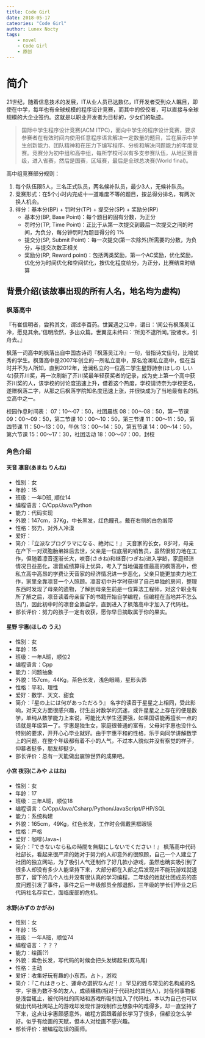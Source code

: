 ```yaml
---
title: Code Girl
date: 2018-05-17
cateories: "Code Girl"
author: Lunex Nocty
tags: 
    - novel
    - Code Girl
    - 原创
---
```


# 简介
21世纪，随着信息技术的发展，IT从业人员已达数亿，IT开发者受到众人瞩目，即使在中学，每年也有全球规模的程序设计竞赛，而其中的佼佼者，可以直接与全球规模的大企业签约。这就是以职业开发者为目标的，少女们的轨迹。

>国际中学生程序设计竞赛(ACM ITPC)，面向中学生的程序设计竞赛，要求参赛者在有效时间内使用任意程序语言解决一定数量的题目，旨在展示中学生创新能力、团队精神和在压力下编写程序、分析和解决问题能力的年度竞赛。竞赛分为初中组和高中组，每所学校可以有多支参赛队伍，从地区赛晋级，进入省赛，然后是国赛，区域赛，最后是全球总决赛(World final)。

高中组竞赛部分规则：
1. 每个队伍限5人，三名正式队员，两名候补队员，最少3人，无候补队员。
2. 竞赛形式：在5个小时内完成十一道难度不等的题目，按总得分排名，有两次换人机会。
3. 得分：基本分(BP) + 罚时分(TP) + 提交分(SP) + 奖励分(RP)
    + 基本分(BP, Base Point)：每个题目的固有分数，为正分
    + 罚时分(TP, Time Point)：正比于从第一次提交到最后一次提交之间的时间，为负分，每分钟罚时为题目得分的 1%
    + 提交分(SP, Submit Point)：每一次提交(第一次除外)所需要的分数，为负分，与提交次数正相关
    + 奖励分(RP, Reward point)：包括两类奖励，第一个AC奖励，优化奖励，优化分为时间优化和空间优化，按优化程度给分，为正分，比赛结束时结算

## 背景介绍(该故事出现的所有人名，地名均为虚构)

### 枫落高中

『有崔信明者，尝矜其文，谓过李百药。世翼遇之江中，谓曰：‘闻公有枫落吴江冷，愿见其余。’信明欣然，多出众篇。世翼览未终曰：‘所见不逮所闻。’投诸水，引舟去。』

枫落一词高中的枫落出自中国古诗词『枫落吴江冷』一句，借指诗文佳句，比喻优秀的学生。枫落高中是2007年创立的一所私立高中，原名沧澜私立高中，但在当时并不为人所知，直到2012年，沧澜私立的一位高二学生星野詩奈(ほしの しいな)获芥川奖，再一次刷新了芥川奖最年轻获奖者的记录，成为史上第一个高中获芥川奖的人，该学校的讨论度迅速上升，借着这个热度，学校请诗奈为学校更名，遂赠枫落二字，从那之后枫落学院知名度迅速上涨，并很快成为了当地最有名的私立高中之一。

校园作息时间表：
07：10～07：50，社团晨练
08：00～08：50，第一节课
09：00～09：50，第二节课
10：00～10：50，第三节课
11：00～11：50，第四节课
11：50～13：00，午休
13：00～14：50，第五节课
14：00～14：50，第六节课
15：00～17：30，社团活动
18：00～07：00，封校

### 角色介绍
#### 天音 凛音(あまね りんね)
- 性别：女
- 年龄：15
- 班级：一年D班, 顺位14
- 编程语言：C/Cpp/Java/Python
- 能力：代码实现
- 外貌：147cm，37Kg，中长黑发，红色瞳孔，戴在右侧的白色缎带
- 性格：努力、对外人冷漠
- 爱好：
- 简介：『立派なプログラマになる、絶対に！』
天音家的长女，8岁时，母亲在产下一对双胞胎弟妹后去世，父亲是一位底层的销售员，虽然很努力地在工作，但随着凛音逐渐长大，咲音(さきね)和继音(つぎね)进入学龄，家庭经济情况日益恶化，凛音成绩算得上优异，考入了当地偏差值最高的枫落高中，但私立高中高昂的学费让天音家的经济情况进一步恶化，父亲只能更加卖力地工作，家里全靠凛音一个人照顾。凛音初中升学时获得了自己单独的房间，整理东西时发现了母亲的遗物，了解到母亲生前是一位算法工程师，对这个职业有所了解之后，凛音读着母亲留下的书籍开始自学编程，但编程在当地并不怎么热门，因此初中时的凛音全靠自学，直到进入了枫落高中才加入了代码社。
- 部长评价：努力的孩子一定有收获，愿你早日摘取属于你的果实。

#### 星野 宇惠(ほしの うえ)
- 性别：女
- 年龄：15
- 班级：一年A班，顺位2
- 编程语言：Cpp
- 能力：问题抽象
- 外貌：157cm，44Kg，茶色长发，浅色眼睛，星形头饰
- 性格：平和、理性
- 爱好：数学、天文、甜食
- 简介：『星の上には何があっただろう』
名字的读音于星星之上相同，受此影响，对天文方面很感兴趣，衍生出对数学的沉迷，或许星星之上存在的便是数学，单纯从数学能力上来说，可能比大学生还要强，如果国语能再擅长一点的话就是年级第一了。宇惠是独生女，家庭很普通的富有，父母对宇惠也没什么特别的要求，开开心心毕业就好。由于宇惠平和的性格，乐于向同学讲解数学上的问题，在整个年级都有着不小的人气，不过本人貌似并没有察觉的样子，仰慕者挺多，朋友却挺少。
- 部长评价：总有一天能做出震惊世界的成果吧。

#### 小宫 夜羽(こみや よはね)
- 性别：女
- 年龄：17
- 班级：三年A班，顺位18
- 编程语言：C/Cpp/Java/Csharp/Python/JavaScript/PHP/SQL
- 能力：系统构建
- 外貌：165cm，49Kg，红色长发，工作时会佩戴黑框眼镜
- 性格：严格
- 爱好：咖啡(Java~)
- 简介：『できないなら私の時間を無駄にしないでください！』
枫落高中代码社部长，看起来很严肃的她对于努力的人却意外的很照顾，自己一个人建立了社团的独立网站，为了吸引人气还制作了好几款小游戏，虽然也确实吸引到了很多人却没有多少人能坚持下来，大部分都在入部之后发现并不能玩游戏就退部了，留下的几个人也并没有很认真的学习编程，二年级的她就社团成员的态度问题引发了事件，事件之后一年级部员全部退部，三年级的学长们毕业之后代码社名存实亡，面临废部的危机。

#### 水野(みずの かがみ)
- 性别：女
- 年龄：15
- 班级：一年A班，顺位74
- 编程语言：？？？
- 能力：绘画(?)
- 外貌：紫色长发，写代码的时候会把头发绑起来(双马尾)
- 性格：主动
- 爱好：收集好玩有趣的小东西，占卜，游戏
- 简介：『これはきっと、運命の選択なんだ！』
罕见的姓与常见的名构成的名字，宇惠为数不多的友人，成绩糟糕(相对于代码社的其他人)，对任何事物都是浅尝辄止，被代码社的网站和游戏所吸引加入了代码社，本以为自己也可以做出代码社网站上的游戏却发现作游戏制作比想象中的难得多，却一直坚持了下来，这点让宇惠颇感意外，编程方面跟着部长学习了很多，但都没怎么学好。似乎有绘画的天赋，但本人对绘画不感兴趣。
- 部长评价：被编程耽误的画师。
